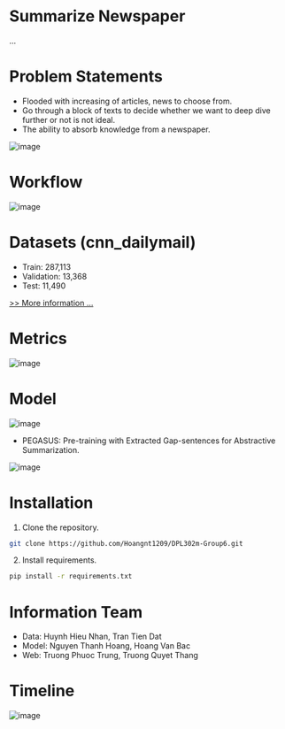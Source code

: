 # Summarize Newspaper

...

# Problem Statements
- Flooded with increasing of articles, news to choose from.
- Go through a block of texts to decide whether we want to deep dive further or not  is not ideal.
- The ability to absorb knowledge from a newspaper.

![image](https://github.com/Hoangnt1209/DPL302m-Group6/assets/90507871/82de26e0-fe8a-49ed-82d4-e4e1fd3034ed)

# Workflow

![image](https://github.com/Hoangnt1209/DPL302m-Group6/assets/90507871/4075b786-89a2-4840-8270-af1aa8c4fafe)

# Datasets (cnn_dailymail)

- Train: 287,113
- Validation: 13,368
- Test: 11,490

[>> More information ... ](https://huggingface.co/datasets/cnn_dailymail)

# Metrics

![image](https://github.com/Hoangnt1209/DPL302m-Group6/assets/90507871/830ca318-977d-4d0e-b9fe-08e2070d744f)

# Model

![image](https://github.com/Hoangnt1209/DPL302m-Group6/assets/90507871/771abd93-ce6e-4c5d-aeca-4566f8d888b3)


- PEGASUS: Pre-training with Extracted Gap-sentences for Abstractive Summarization.

![image](https://github.com/Hoangnt1209/DPL302m-Group6/assets/90507871/eaa400c2-11c7-461d-990e-fc3915f6d2a1)


# Installation
1. Clone the repository.
```sh
git clone https://github.com/Hoangnt1209/DPL302m-Group6.git
```
2. Install requirements.
```sh
pip install -r requirements.txt
```

# Information Team

- Data: Huynh Hieu Nhan, Tran Tien Dat
- Model: Nguyen Thanh Hoang, Hoang Van Bac
- Web: Truong Phuoc Trung, Truong Quyet Thang

# Timeline

![image](https://github.com/Hoangnt1209/DPL302m-Group6/assets/90507871/dd40cab0-2d31-4fdc-a219-7d4bb5e94f78)
